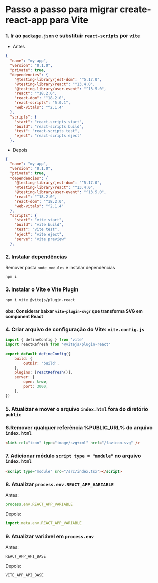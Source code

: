 # Passo a passo para migrar create-react-app para Vite

### 1. Ir ao <code>package.json</code> e substituir <code>react-scripts</code> por <code>vite</code>

- Antes

```json
{
  "name": "my-app",
  "version": "0.1.0",
  "private": true,
  "dependencies": {
    "@testing-library/jest-dom": "^5.17.0",
    "@testing-library/react": "^13.4.0",
    "@testing-library/user-event": "^13.5.0",
    "react": "^18.2.0",
    "react-dom": "^18.2.0",
    "react-scripts": "5.0.1",
    "web-vitals": "^2.1.4"
  },
  "scripts": {
    "start": "react-scripts start",
    "build": "react-scripts build",
    "test": "react-scripts test",
    "eject": "react-scripts eject"
  },
```
- Depois

```json
{
  "name": "my-app",
  "version": "0.1.0",
  "private": true,
  "dependencies": {
    "@testing-library/jest-dom": "^5.17.0",
    "@testing-library/react": "^13.4.0",
    "@testing-library/user-event": "^13.5.0",
    "react": "^18.2.0",
    "react-dom": "^18.2.0",
    "web-vitals": "^2.1.4"
  },
  "scripts": {
    "start": "vite start",
    "build": "vite build",
    "test": "vite test",
    "eject": "vite eject",
    "serve": "vite preview"
  },
```
### 2. Instalar dependências

Remover pasta <code>node_modules</code> e instalar dependências
```
npm i
```
### 3. Instalar o Vite e Vite Plugin 
```
npm i vite @vitejs/plugin-react
```
#### obs: Considerar baixar <code>vite-plugin-svgr</code> que transforma SVG em component React

### 4. Criar arquivo de configuração do Vite: <code>vite.config.js</code>
```js
import { defineConfig } from 'vite'
import reactRefresh from '@vitejs/plugin-react'

export default defineConfig({
    build: {
        outDir: 'build',
    },
    plugins: [reactRefresh()],
    server: {    
        open: true, 
        port: 3000, 
    },
})
```
### 5. Atualizar e mover o arquivo <code>index.html</code> fora do diretório <code>public</code>

### 6.Remover qualquer referência %PUBLIC_URL% do arquivo <code>index.html</code>
```html
<link rel="icon" type="image/svg+xml" href="/favicon.svg" />
```
### 7. Adicionar módulo <code>script type = "module"</code> no arquivo <code>index.html</code>
```html
<script type="module" src="/src/index.tsx"></script>
```

### 8. Atualizar <code>process.env.REACT_APP_VARIABLE</code>

Antes:
```js
process.env.REACT_APP_VARIABLE
```

Depois:

```js
import.meta.env.REACT_APP_VARIABLE
```

### 9. Atualizar variável em <code>process.env</code>

Antes:
```js
REACT_APP_API_BASE
```

Depois:

```js
VITE_APP_API_BASE
```

